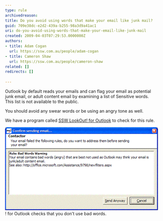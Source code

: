 ```yaml
---
type: rule
archivedreason: 
title: Do you avoid using words that make your email like junk mail?
guid: 709e38dc-e2d2-439a-b255-98a3d9a41ac1
uri: do-you-avoid-using-words-that-make-your-email-like-junk-mail
created: 2009-04-03T07:29:53.0000000Z
authors:
- title: Adam Cogan
  url: https://ssw.com.au/people/adam-cogan
- title: Cameron Shaw
  url: https://ssw.com.au/people/cameron-shaw
related: []
redirects: []

---
```


Outlook by default reads your emails and can flag your email as potential junk email, or adult content email by examining a list of Sensitive words. This list is not available to the public.

<!--endintro-->

You should avoid any swear words or be using an angry tone as well.

We have a program called [SSW LookOut! for Outlook](http://www.ssw.com.au/ssw/LookOut/) to check for this rule. 

![SSW LookOut](ContactorBadWord.GIF)! for Outlook checks that you don't use bad words.
